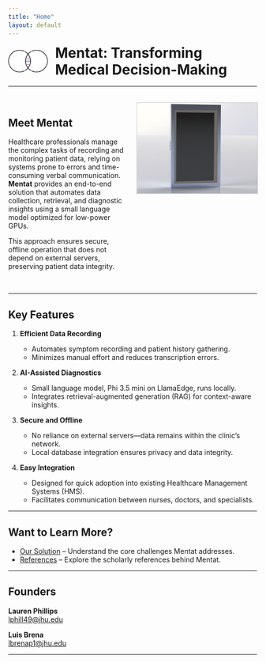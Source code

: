 ```yaml
---
title: "Home"
layout: default
---
```


<!-- Logo at the top-left -->
<div style="display: flex; align-items: center; margin-bottom: 1rem;">
  <img src="assets/images/logo.png" alt="Mentat Logo" style="max-width: 80px; margin-right: 15px;">
  <h1 style="margin: 0;">Mentat: Transforming Medical Decision-Making</h1>
</div>

---

<!-- Intro + Image side by side -->
<div style="display: flex; align-items: flex-start; margin: 2rem 0;">
  <div style="flex: 1; margin-right: 1rem;">
    <h2>Meet Mentat</h2>
    <p>
      Healthcare professionals manage the complex tasks of recording 
      and monitoring patient data, relying on systems prone to errors 
      and time-consuming verbal communication. <strong>Mentat</strong> 
      provides an end-to-end solution that automates data collection, 
      retrieval, and diagnostic insights using a small language model 
      optimized for low-power GPUs.
    </p>
    <p>
      This approach ensures secure, offline operation that does not depend 
      on external servers, preserving patient data integrity.
    </p>
  </div>
  
  <div style="flex: 1;">
    <img src="assets/images/mentat_device_render.png" 
         alt="Mentat Device Render" 
         style="max-width: 100%; height: auto; border: 1px solid #ccc;">
  </div>
</div>

---

## Key Features

1. **Efficient Data Recording**  
   - Automates symptom recording and patient history gathering.  
   - Minimizes manual effort and reduces transcription errors.

2. **AI-Assisted Diagnostics**  
   - Small language model, Phi 3.5 mini on LlamaEdge, runs locally.  
   - Integrates retrieval-augmented generation (RAG) for context-aware insights.

3. **Secure and Offline**  
   - No reliance on external servers—data remains within the clinic’s network.  
   - Local database integration ensures privacy and data integrity.

4. **Easy Integration**  
   - Designed for quick adoption into existing Healthcare Management Systems (HMS).  
   - Facilitates communication between nurses, doctors, and specialists.

---

## Want to Learn More?

- [Our Solution](about.md) – Understand the core challenges Mentat addresses.
- [References](references.md) – Explore the scholarly references behind Mentat.

---

## Founders

**Lauren Phillips**  
[lphill49@jhu.edu](mailto:lphill49@jhu.edu)

**Luis Brena**  
[lbrenap1@jhu.edu](mailto:lbrenap1@jhu.edu)

---
